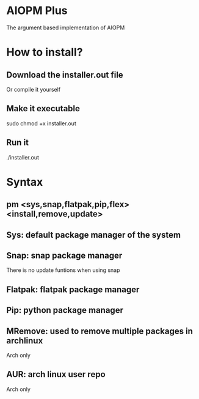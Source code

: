 # AIOPM Plus
The argument based implementation of AIOPM

# How to install?
## Download the installer.out file 
Or compile it yourself
## Make it executable
sudo chmod +x installer.out
## Run it
./installer.out

# Syntax
## pm <sys,snap,flatpak,pip,flex> <install,remove,update> <package name>
## Sys: default package manager of the system 
## Snap: snap package manager 
There is no update funtions when using snap
## Flatpak: flatpak package manager 
## Pip: python package manager
## MRemove: used to remove multiple packages in archlinux 
Arch only
## AUR: arch linux user repo
Arch only

